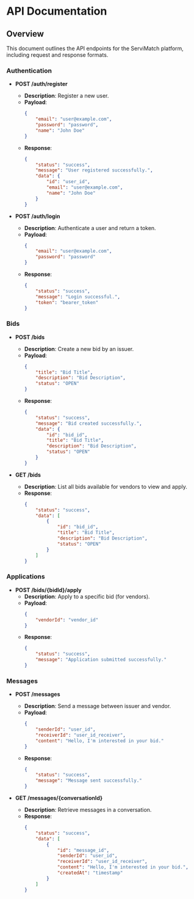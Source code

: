 # API Documentation

## Overview

This document outlines the API endpoints for the ServiMatch platform, including request and response formats.

### Authentication

-   **POST /auth/register**

    -   **Description**: Register a new user.
    -   **Payload**:
        ```json
        {
            "email": "user@example.com",
            "password": "password",
            "name": "John Doe"
        }
        ```
    -   **Response**:
        ```json
        {
            "status": "success",
            "message": "User registered successfully.",
            "data": {
                "id": "user_id",
                "email": "user@example.com",
                "name": "John Doe"
            }
        }
        ```

-   **POST /auth/login**
    -   **Description**: Authenticate a user and return a token.
    -   **Payload**:
        ```json
        {
            "email": "user@example.com",
            "password": "password"
        }
        ```
    -   **Response**:
        ```json
        {
            "status": "success",
            "message": "Login successful.",
            "token": "bearer_token"
        }
        ```

### Bids

-   **POST /bids**

    -   **Description**: Create a new bid by an issuer.
    -   **Payload**:
        ```json
        {
            "title": "Bid Title",
            "description": "Bid Description",
            "status": "OPEN"
        }
        ```
    -   **Response**:
        ```json
        {
            "status": "success",
            "message": "Bid created successfully.",
            "data": {
                "id": "bid_id",
                "title": "Bid Title",
                "description": "Bid Description",
                "status": "OPEN"
            }
        }
        ```

-   **GET /bids**
    -   **Description**: List all bids available for vendors to view and apply.
    -   **Response**:
        ```json
        {
            "status": "success",
            "data": [
                {
                    "id": "bid_id",
                    "title": "Bid Title",
                    "description": "Bid Description",
                    "status": "OPEN"
                }
            ]
        }
        ```

### Applications

-   **POST /bids/{bidId}/apply**
    -   **Description**: Apply to a specific bid (for vendors).
    -   **Payload**:
        ```json
        {
            "vendorId": "vendor_id"
        }
        ```
    -   **Response**:
        ```json
        {
            "status": "success",
            "message": "Application submitted successfully."
        }
        ```

### Messages

-   **POST /messages**

    -   **Description**: Send a message between issuer and vendor.
    -   **Payload**:
        ```json
        {
            "senderId": "user_id",
            "receiverId": "user_id_receiver",
            "content": "Hello, I'm interested in your bid."
        }
        ```
    -   **Response**:
        ```json
        {
            "status": "success",
            "message": "Message sent successfully."
        }
        ```

-   **GET /messages/{conversationId}**
    -   **Description**: Retrieve messages in a conversation.
    -   **Response**:
        ```json
        {
            "status": "success",
            "data": [
                {
                    "id": "message_id",
                    "senderId": "user_id",
                    "receiverId": "user_id_receiver",
                    "content": "Hello, I'm interested in your bid.",
                    "createdAt": "timestamp"
                }
            ]
        }
        ```
